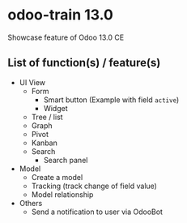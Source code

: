 # odoo-train 13.0

Showcase feature of Odoo 13.0 CE

## List of function(s) / feature(s)

* UI View
  * Form
    * Smart button (Example with field `active`)
    * Widget
  * Tree / list
  * Graph
  * Pivot
  * Kanban
  * Search
    * Search panel
* Model
  * Create a model
  * Tracking (track change of field value)
  * Model relationship
* Others
  * Send a notification to user via OdooBot
